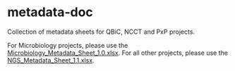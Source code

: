 # metadata-doc
Collection of metadata sheets for QBiC, NCCT and PxP projects.

For Microbiology projects, please use the [Microbiology_Metadata_Sheet_1.0.xlsx](https://github.com/qbicsoftware/metadata-doc/blob/master/Microbiology_Metadata_Sheet_1.0.xlsx).
For all other projects, please use the [NGS_Metadata_Sheet_1.1.xlsx](https://github.com/qbicsoftware/metadata-doc/blob/master/NGS_Metadata_Sheet_1.1.xlsx).
